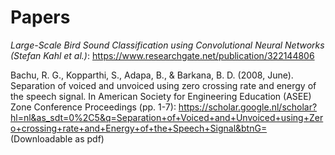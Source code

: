 ﻿# Papers

*Large-Scale Bird Sound Classification using Convolutional Neural Networks (Stefan Kahl et al.)*:
<https://www.researchgate.net/publication/322144806>

Bachu, R. G., Kopparthi, S., Adapa, B., & Barkana, B. D. (2008, June). Separation of voiced and unvoiced using zero crossing rate and energy of the speech signal. In American Society for Engineering Education (ASEE) Zone Conference Proceedings (pp. 1-7):
https://scholar.google.nl/scholar?hl=nl&as_sdt=0%2C5&q=Separation+of+Voiced+and+Unvoiced+using+Zero+crossing+rate+and+Energy+of+the+Speech+Signal&btnG= (Downloadable as pdf)

